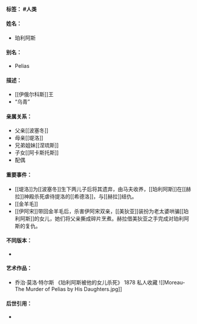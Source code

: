 #### 标签： #人类
#### 姓名：
- 珀利阿斯
#### 别名：
- Pelias
#### 描述：
- [[伊俄尔科斯]]王
- “乌青”
#### 亲属关系：
- 父亲[[波塞冬]]
- 母亲[[堤洛]]
- 兄弟姐妹[[涅琉斯]]
- 子女[[阿卡斯托斯]]
- 配偶
#### 重要事件：
- [[堤洛]]为[[波塞冬]]生下两儿子后将其遗弃，由马夫收养，[[珀利阿斯]]在[[赫拉]]神殿杀死虐待提洛的[[希德洛]]，与[[赫拉]]结仇。
- [[金羊毛]]
- [[伊阿宋]]带回金羊毛后，杀害伊阿宋双亲，[[美狄亚]]装扮为老太婆哄骗[[珀利阿斯]]的女儿，她们将父亲撕成碎片烹煮。赫拉借美狄亚之手完成对珀利阿斯的复仇。
#### 不同版本：
- 
#### 艺术作品：
- 乔治·莫洛·特尔斯 《珀利阿斯被他的女儿杀死》 1878 私人收藏
![[Moreau-The Murder of Pelias by His Daughters.jpg]]
#### 后世引用：
- 